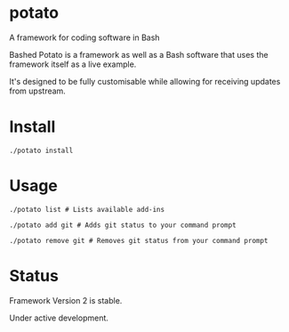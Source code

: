 # potato
A framework for coding software in Bash

Bashed Potato is a framework as well as a Bash software that uses the framework itself as a live example.

It's designed to be fully customisable while allowing for receiving updates from upstream.

# Install
```
./potato install
```

# Usage

```
./potato list # Lists available add-ins

./potato add git # Adds git status to your command prompt

./potato remove git # Removes git status from your command prompt
```

# Status
Framework Version 2 is stable.

Under active development.

